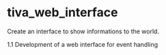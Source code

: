 # tiva_web_interface
Create an interface to show informations to the world.

1.1 Development of a web interface for event handling

